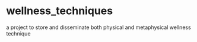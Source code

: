 # wellness_techniques
a project to store and disseminate both physical and metaphysical wellness technique

